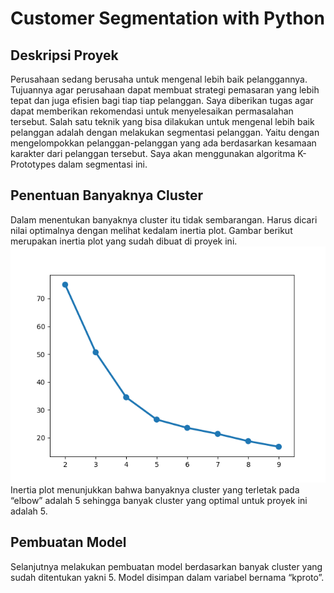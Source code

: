 # Customer Segmentation with Python
## Deskripsi Proyek
Perusahaan sedang berusaha untuk mengenal lebih baik pelanggannya. Tujuannya agar perusahaan dapat membuat strategi pemasaran yang lebih tepat dan juga efisien bagi tiap tiap pelanggan. Saya diberikan tugas agar dapat memberikan rekomendasi untuk menyelesaikan permasalahan tersebut.
Salah satu teknik yang bisa dilakukan untuk mengenal lebih baik pelanggan adalah dengan melakukan segmentasi pelanggan. Yaitu dengan mengelompokkan pelanggan-pelanggan yang ada berdasarkan kesamaan karakter dari pelanggan tersebut. Saya akan menggunakan algoritma K-Prototypes dalam segmentasi ini.
## Penentuan Banyaknya Cluster
Dalam menentukan banyaknya cluster itu tidak sembarangan. Harus dicari nilai optimalnya dengan melihat kedalam inertia plot. Gambar berikut merupakan inertia plot yang sudah dibuat di proyek ini.\
<img src="Customer Segmentation with Python/1.png?raw=true"/>\
Inertia plot menunjukkan bahwa banyaknya cluster yang terletak pada “elbow” adalah 5 sehingga banyak cluster yang optimal untuk proyek ini adalah 5.
## Pembuatan Model
Selanjutnya melakukan pembuatan model berdasarkan banyak cluster yang sudah ditentukan yakni 5. Model disimpan dalam variabel bernama “kproto”.

